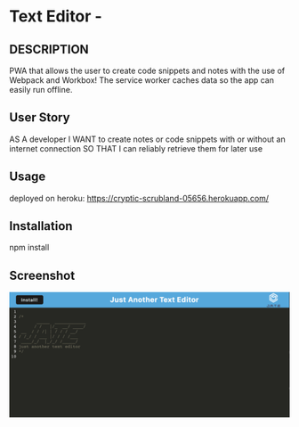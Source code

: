 # Text Editor - 

## DESCRIPTION
PWA that allows the user to create code snippets and notes with the use of Webpack and Workbox! The service worker caches data so the app can easily run offline.

## User Story
AS A developer
I WANT to create notes or code snippets with or without an internet connection
SO THAT I can reliably retrieve them for later use

## Usage
deployed on heroku: https://cryptic-scrubland-05656.herokuapp.com/

## Installation
npm install

## Screenshot
![screenshot](./assets/Screen%20Shot%202023-04-17%20at%209.09.58%20PM.png)